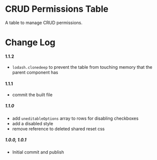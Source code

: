 # CRUD Permissions Table

A table to manage CRUD permissions.

# Change Log

#### 1.1.2
- `lodash.clonedeep` to prevent the table from touching memory that the parent component has

#### 1.1.1
- commit the built file

##### 1.1.0
- add `uneditableOptions` array to rows for disabling checkboxes
- add a disabled style
- remove reference to deleted shared reset css

##### 1.0.0, 1.0.1
- Initial commit and publish
